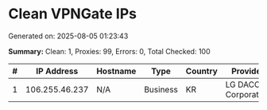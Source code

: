 # Clean VPNGate IPs
Generated on: 2025-08-05 01:23:43

**Summary:** Clean: 1, Proxies: 99, Errors: 0, Total Checked: 100

| # | IP Address | Hostname | Type | Country | Provider |
|---|------------|----------|------|---------|----------|
| 1 | 106.255.46.237 | N/A | Business | KR | LG DACOM Corporation |
